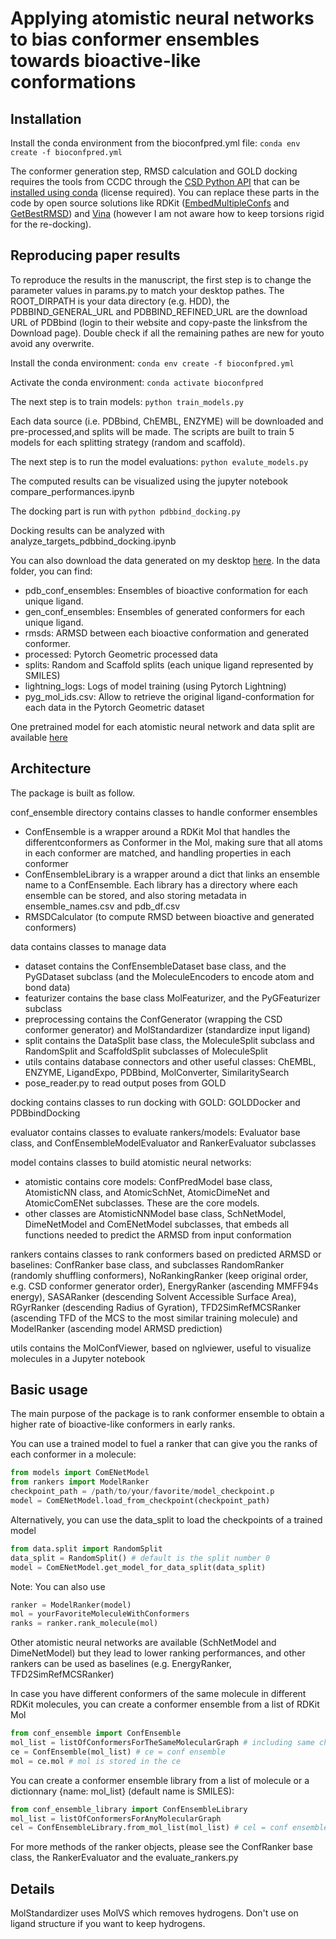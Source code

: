 # Applying atomistic neural networks to bias conformer ensembles towards bioactive-like conformations

## Installation
Install the conda environment from the bioconfpred.yml file:
`conda env create -f bioconfpred.yml`

The conformer generation step, RMSD calculation and GOLD docking requires the tools from CCDC through the [CSD Python API](https://downloads.ccdc.cam.ac.uk/documentation/API/) that can be [installed using conda](https://downloads.ccdc.cam.ac.uk/documentation/API/installation_notes.html#id2) (license required).
You can replace these parts in the code by open source solutions like RDKit ([EmbedMultipleConfs](https://www.rdkit.org/docs/source/rdkit.Chem.rdDistGeom.html#rdkit.Chem.rdDistGeom.EmbedMultipleConfs) and [GetBestRMSD](https://www.rdkit.org/docs/source/rdkit.Chem.rdMolAlign.html#rdkit.Chem.rdMolAlign.GetBestRMS)) and [Vina](https://github.com/ccsb-scripps/AutoDock-Vina) (however I am not aware how to keep torsions rigid for the re-docking).

## Reproducing paper results
To reproduce the results in the manuscript, the first step is to change the parameter values in params.py to match your desktop pathes. The ROOT_DIRPATH is your data directory (e.g. HDD), the PDBBIND_GENERAL_URL and PDBBIND_REFINED_URL are the download URL of PDBbind (login to their website and copy-paste the linksfrom the Download page). Double check if all the remaining pathes are new for youto avoid any overwrite.

Install the conda environment:
`conda env create -f bioconfpred.yml`

Activate the conda environment:
`conda activate bioconfpred`

The next step is to train models:
`python train_models.py`

Each data source (i.e. PDBbind, ChEMBL, ENZYME) will be downloaded and pre-processed,and splits will be made. The scripts are built to train 5 models for each splitting strategy (random and scaffold).

The next step is to run the model evaluations:
`python evalute_models.py`

The computed results can be visualized using the jupyter notebook compare_performances.ipynb

The docking part is run with
`python pdbbind_docking.py`

Docking results can be analyzed with analyze_targets_pdbbind_docking.ipynb

You can also download the data generated on my desktop [here](https://figshare.com/articles/dataset/Data_for_Applying_atomistic_neural_networks_to_bias_conformer_ensemble_towards_bioactive-like_conformations/23580267).
In the data folder, you can find:
- pdb_conf_ensembles: Ensembles of bioactive conformation for each unique ligand.
- gen_conf_ensembles: Ensembles of generated conformers for each unique ligand.
- rmsds: ARMSD between each bioactive conformation and generated conformer.
- processed: Pytorch Geometric processed data
- splits: Random and Scaffold splits (each unique ligand represented by SMILES)
- lightning_logs: Logs of model training (using Pytorch Lightning)
- pyg_mol_ids.csv: Allow to retrieve the original ligand-conformation for each data in the Pytorch Geometric dataset

One pretrained model for each atomistic neural network and data split are available [here](https://figshare.com/articles/dataset/Pretrained_atomistic_neural_networks/23586240)

## Architecture
The package is built as follow.

conf_ensemble directory contains classes to handle conformer ensembles
- ConfEnsemble is a wrapper around a RDKit Mol that handles the differentconformers as Conformer in the Mol, making sure that all atoms in each conformer are matched, and handling properties in each conformer
- ConfEnsembleLibrary is a wrapper around a dict that links an ensemble name to a ConfEnsemble. Each library has a directory where each ensemble can be stored, and also storing metadata in ensemble_names.csv and pdb_df.csv
- RMSDCalculator (to compute RMSD between bioactive and generated conformers)

data contains classes to manage data
- dataset contains the ConfEnsembleDataset base class, and the PyGDataset subclass (and the MoleculeEncoders to encode atom and bond data)
- featurizer contains the base class MolFeaturizer, and the PyGFeaturizer subclass
- preprocessing contains the ConfGenerator (wrapping the CSD conformer generator) and MolStandardizer (standardize input ligand)
- split contains the DataSplit base class, the MoleculeSplit subclass and RandomSplit and ScaffoldSplit subclasses of MoleculeSplit
- utils contains database connectors and other useful classes: ChEMBL, ENZYME, LigandExpo, PDBbind, MolConverter, SimilaritySearch
- pose_reader.py to read output poses from GOLD

docking contains classes to run docking with GOLD: GOLDDocker and PDBbindDocking

evaluator contains classes to evaluate rankers/models: Evaluator base class, and ConfEnsembleModelEvaluator and RankerEvaluator subclasses

model contains classes to build atomistic neural networks:
- atomistic contains core models: ConfPredModel base class, AtomisticNN class, and AtomicSchNet, AtomicDimeNet and AtomicComENet subclasses. These are the core models.
- other classes are AtomisticNNModel base class, SchNetModel, DimeNetModel and ComENetModel subclasses, that embeds all functions needed to predict the ARMSD from input conformation

rankers contains classes to rank conformers based on predicted ARMSD or baselines: ConfRanker base class, and subclasses RandomRanker (randomly shuffling conformers), NoRankingRanker (keep original order, e.g. CSD conformer generator order), EnergyRanker (ascending MMFF94s energy), SASARanker (descending Solvent Accessible Surface Area), RGyrRanker (descending Radius of Gyration), TFD2SimRefMCSRanker (ascending TFD of the MCS to the most similar training molecule) and ModelRanker (ascending model ARMSD prediction)

utils contains the MolConfViewer, based on nglviewer, useful to visualize molecules in a Jupyter notebook

## Basic usage

The main purpose of the package is to rank conformer ensemble to obtain a higher rate of bioactive-like conformers in early ranks. 

You can use a trained model to fuel a ranker that can give you the ranks of each conformer in a molecule:
```python
from models import ComENetModel
from rankers import ModelRanker
checkpoint_path = /path/to/your/favorite/model_checkpoint.p
model = ComENetModel.load_from_checkpoint(checkpoint_path) 
```

Alternatively, you can use the data_split to load the checkpoints of a trained model
```python
from data.split import RandomSplit
data_split = RandomSplit() # default is the split number 0
model = ComENetModel.get_model_for_data_split(data_split)
```

Note: You can also use  

```python
ranker = ModelRanker(model)
mol = yourFavoriteMoleculeWithConformers
ranks = ranker.rank_molecule(mol)
```

Other atomistic neural networks are available (SchNetModel and DimeNetModel) but they lead to lower ranking performances, and other rankers can be used as baselines (e.g. EnergyRanker, TFD2SimRefMCSRanker)

In case you have different conformers of the same molecule in different RDKit molecules, you can create a conformer ensemble from a list of RDKit Mol
```python
from conf_ensemble import ConfEnsemble
mol_list = listOfConformersForTheSameMolecularGraph # including same chirality
ce = ConfEnsemble(mol_list) # ce = conf ensemble
mol = ce.mol # mol is stored in the ce
```

You can create a conformer ensemble library from a list of molecule or a dictionnary {name: mol_list} (default name is SMILES):
```python
from conf_ensemble_library import ConfEnsembleLibrary
mol_list = listOfConformersForAnyMolecularGraph
cel = ConfEnsembleLibrary.from_mol_list(mol_list) # cel = conf ensemble library
```

For more methods of the ranker objects, please see the ConfRanker base class, the RankerEvaluator and the evaluate_rankers.py

## Details

MolStandardizer uses MolVS which removes hydrogens. Don't use on ligand structure if you want to keep hydrogens.
